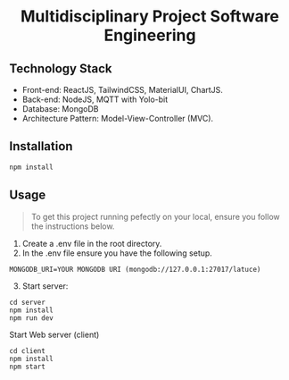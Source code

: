<h1 align="center">Multidisciplinary Project Software Engineering</h1>

## Technology Stack
* Front-end: ReactJS, TailwindCSS, MaterialUI, ChartJS.
* Back-end: NodeJS, MQTT with Yolo-bit
* Database: MongoDB
* Architecture Pattern: Model-View-Controller (MVC).

## Installation
```sh
npm install
```
## Usage

> To get this project running pefectly on your local, ensure you follow the instructions below.
1. Create a .env file in the root directory.
2. In the .env file ensure you have the following setup.

```
MONGODB_URI=YOUR MONGODB URI (mongodb://127.0.0.1:27017/latuce)
```

3. Start server:
```
cd server
npm install
npm run dev
```

Start Web server (client)
```
cd client
npm install
npm start
```
